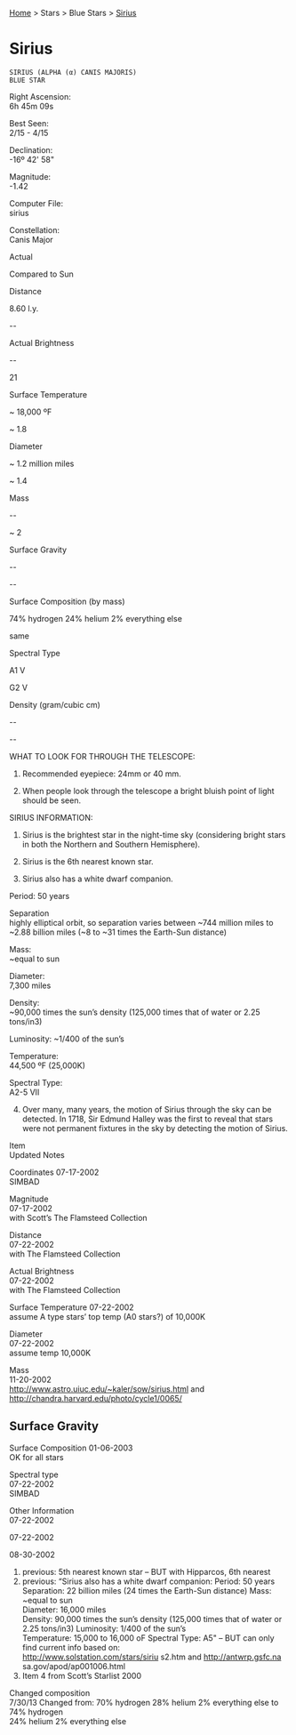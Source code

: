 <p><a href="/">Home</a> > Stars > Blue Stars > <a href=".">Sirius</a> </p>

# Sirius

	SIRIUS (ALPHA (α) CANIS MAJORIS)
	BLUE STAR



Right Ascension:	
6h 45m 09s	
	
Best Seen:	
2/15 - 4/15

Declination:	
-16º 42' 58"	
	
Magnitude:	
-1.42

	
	
	
	


Computer File:	
sirius	
	
Constellation:	
Canis Major





	
	
Actual	
	
Compared to Sun

Distance	
	
8.60 l.y.	
	
--

Actual Brightness	
	
--	
	
21

Surface Temperature 	
	
~ 18,000 ºF 	
	
~ 1.8

Diameter	
	
~ 1.2 million miles	
	
~ 1.4

Mass	
	
--	
	
~ 2

Surface Gravity	
	
--	
	
--

Surface Composition (by mass)	
	
74% hydrogen
24% helium
2% everything else	
	

same


Spectral Type	
	
A1 V	
	
G2 V

Density (gram/cubic cm)	
	
--	
	
--





WHAT TO LOOK FOR THROUGH THE TELESCOPE:

1.	Recommended eyepiece: 24mm or 40 mm.

2.	When people look through the telescope a bright bluish point of light should be seen.


SIRIUS INFORMATION:

1.	Sirius is the brightest star in the night-time sky (considering bright stars in both the Northern and Southern Hemisphere).

2.	Sirius is the 6th nearest known star.
   
 
3.	Sirius also has a white dwarf companion.


Period:	
50 years

Separation	
highly elliptical orbit, so separation varies between ~744 million miles to ~2.88 billion miles (~8 to  ~31 times the Earth-Sun distance)

Mass:	
~equal to sun

Diameter:	
7,300 miles

Density:	
~90,000 times the sun’s density (125,000 times that of water or 2.25 tons/in3)

Luminosity:	
~1/400 of the sun’s 

Temperature: 	
44,500 ºF  (25,000K)

Spectral Type:	
 A2-5 VII


4.	Over many, many years, the motion of Sirius through the sky can be detected.  In 1718, Sir Edmund Halley was the first to reveal that stars were not permanent fixtures in the sky by detecting the motion of Sirius.












Item	
Updated	
Notes

Coordinates	
07-17-2002	
SIMBAD

Magnitude	
07-17-2002	
with Scott’s The Flamsteed Collection

Distance	
07-22-2002	
with The Flamsteed Collection

Actual Brightness	
07-22-2002	
with The Flamsteed Collection

Surface Temperature	
07-22-2002	
assume A type stars’ top temp (A0 stars?) of 10,000K

Diameter	
07-22-2002	
assume temp 10,000K

Mass	
11-20-2002	
http://www.astro.uiuc.edu/~kaler/sow/sirius.html and http://chandra.harvard.edu/photo/cycle1/0065/

Surface Gravity	
--	


Surface Composition	
01-06-2003	
OK for all stars

Spectral type	
07-22-2002	
SIMBAD

Other Information	
07-22-2002

07-22-2002















08-30-2002	
1.   previous: 5th nearest known star –
      BUT with Hipparcos, 6th nearest
2.   previous:  “Sirius also has a white
         dwarf companion:   Period: 50
         years     Separation: 22 billion
         miles (24 times the Earth-Sun
         distance)      Mass: ~equal to sun  
         Diameter:  16,000 miles     
         Density: 90,000 times the sun’s
         density (125,000 times that of
         water or 2.25 tons/in3) 
         Luminosity: 1/400 of the sun’s  
         Temperature: 15,000 to 16,000 oF
         Spectral Type: A5"       – BUT can 
      only find current info based on:  
      http://www.solstation.com/stars/siriu
      s2.htm   and    http://antwrp.gsfc.na
      sa.gov/apod/ap001006.html 
3.   Item 4 from Scott’s Starlist 2000	

Changed composition 	
7/30/13	
Changed from:
70% hydrogen
28% helium
2% everything else
to
74% hydrogen			
24% helium
2% everything else

	
	


